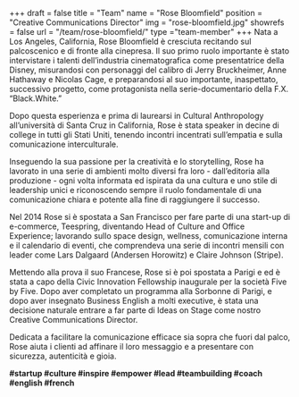 +++
draft		= false
title		= "Team"
name		= "Rose Bloomfield"
position 	= "Creative Communications Director"
img			= "rose-bloomfield.jpg"
showrefs	= false
url			= "/team/rose-bloomfield/"
type		="team-member"
+++
Nata a Los Angeles, California, Rose Bloomfield è cresciuta recitando sul palcoscenico e di fronte alla cinepresa. Il suo primo ruolo importante è stato intervistare i talenti dell’industria cinematografica come presentatrice della Disney, misurandosi con personaggi del calibro di Jerry Bruckheimer, Anne Hathaway e Nicolas Cage, e preparandosi al suo importante, inaspettato, successivo progetto, come protagonista nella serie-documentario della F.X. “Black.White.”

Dopo questa esperienza e prima di laurearsi in Cultural Anthropology all’università di Santa Cruz in California, Rose è stata speaker in decine di college in tutti gli Stati Uniti, tenendo incontri incentrati sull’empatia e sulla comunicazione interculturale. 

Inseguendo la sua passione per la creatività e lo storytelling, Rose ha lavorato in una serie di ambienti molto diversi fra loro - dall’editoria alla produzione - ogni volta informata ed ispirata da una cultura e uno stile di leadership unici e riconoscendo sempre il ruolo fondamentale di una comunicazione chiara e potente alla fine di raggiungere il successo. 

Nel 2014 Rose si è spostata a San Francisco per fare parte di una start-up di e-commerce, Teespring, diventando Head of Culture and Office Experience; lavorando sullo space design, wellness, comunicazione interna e il calendario di eventi, che comprendeva una serie di incontri mensili con leader come Lars Dalgaard (Andersen Horowitz) e Claire Johnson (Stripe).  

Mettendo alla prova il suo Francese, Rose si è poi spostata a Parigi e ed è stata a capo della Civic Innovation Fellowship inaugurale per la società Five by Five. 
Dopo aver completato un programma alla Sorbonne di Parigi, e dopo aver insegnato Business English a molti executive, è stata una decisione naturale entrare a far parte di Ideas on Stage come nostro Creative Communications Director.  

Dedicata a facilitare la comunicazione efficace sia sopra che fuori dal palco, Rose aiuta i clienti ad affinare il loro messaggio e a presentare con sicurezza, autenticità e gioia. 


<strong>#startup #culture #inspire #empower #lead #teambuilding #coach #english #french</strong>